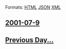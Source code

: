 
Formats: [HTML](2001/07/9/index.html)  [JSON](2001/07/9/index.json)  [XML](2001/07/9/index.xml)  

## [2001-07-9](/news/2001/07/9/index.md)

## [Previous Day...](/news/2001/07/8/index.md)

